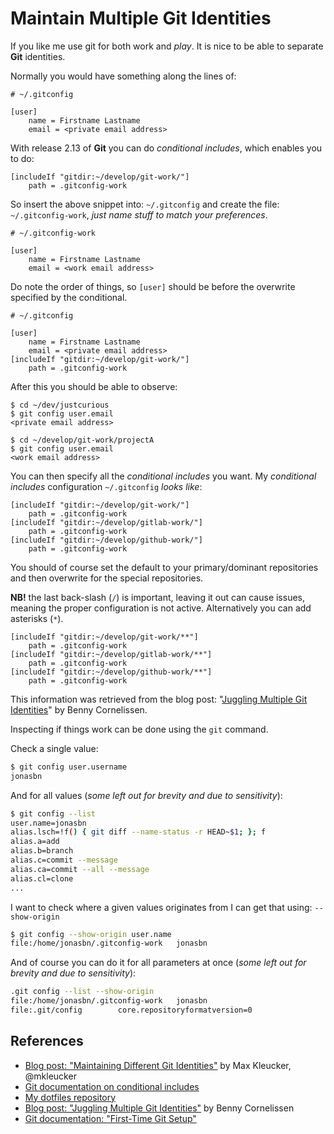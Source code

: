 # Maintain Multiple Git Identities

If you like me use git for both work and _play_. It is nice to be able to separate **Git** identities.

Normally you would have something along the lines of:

```
# ~/.gitconfig

[user]
    name = Firstname Lastname
    email = <private email address>
```

With release 2.13 of **Git** you can do _conditional includes_, which enables you to do:

```
[includeIf "gitdir:~/develop/git-work/"]
    path = .gitconfig-work
```

So insert the above snippet into: `~/.gitconfig` and create the file: `~/.gitconfig-work`, _just name stuff to match your preferences_.

```
# ~/.gitconfig-work

[user]
    name = Firstname Lastname
    email = <work email address>
```

Do note the order of things, so `[user]` should be before the overwrite specified by the conditional.

```
# ~/.gitconfig

[user]
    name = Firstname Lastname
    email = <private email address>
[includeIf "gitdir:~/develop/git-work/"]
    path = .gitconfig-work
```

After this you should be able to observe:

```
$ cd ~/dev/justcurious
$ git config user.email
<private email address>

$ cd ~/develop/git-work/projectA
$ git config user.email
<work email address>
```

You can then specify all the _conditional includes_ you want. My _conditional includes_ configuration `~/.gitconfig` _looks like_:

```
[includeIf "gitdir:~/develop/git-work/"]
    path = .gitconfig-work
[includeIf "gitdir:~/develop/gitlab-work/"]
    path = .gitconfig-work
[includeIf "gitdir:~/develop/github-work/"]
    path = .gitconfig-work
```

You should of course set the default to your primary/dominant repositories and then overwrite for the special repositories.

**NB!** the last back-slash (`/`) is important, leaving it out can cause issues, meaning the proper configuration is not active. Alternatively you can add asterisks (`*`).

```
[includeIf "gitdir:~/develop/git-work/**"]
    path = .gitconfig-work
[includeIf "gitdir:~/develop/gitlab-work/**"]
    path = .gitconfig-work
[includeIf "gitdir:~/develop/github-work/**"]
    path = .gitconfig-work
```

This information was retrieved from the blog post: "[Juggling Multiple Git Identities](http://blog.bennycornelissen.nl.s3-website-eu-west-1.amazonaws.com/post/juggling-multiple-git-identities/)" by Benny Cornelissen.

Inspecting if things work can be done using the `git` command.

Check a single value:

```bash
$ git config user.username
jonasbn
```

And for all values (_some left out for brevity and due to sensitivity_):

```bash
$ git config --list
user.name=jonasbn
alias.lsch=!f() { git diff --name-status -r HEAD~$1; }; f
alias.a=add
alias.b=branch
alias.c=commit --message
alias.ca=commit --all --message
alias.cl=clone
...
```

I want to check where a given values originates from I can get that using: `--show-origin`

```bash
$ git config --show-origin user.name
file:/home/jonasbn/.gitconfig-work   jonasbn
```

And of course you can do it for all parameters at once (_some left out for brevity and due to sensitivity_):

```bash
.git config --list --show-origin
file:/home/jonasbn/.gitconfig-work   jonasbn
file:.git/config        core.repositoryformatversion=0
```

## References

- [Blog post: "Maintaining Different Git Identities"](https://dev.to/maxlmator/maintaining-different-git-identities) by Max Kleucker, @mkleucker
- [Git documentation on conditional includes](https://git-scm.com/docs/git-config#_conditional_includes)
- [My dotfiles repository](https://github.com/jonasbn/dotfiles)
- [Blog post: "Juggling Multiple Git Identities"](http://blog.bennycornelissen.nl.s3-website-eu-west-1.amazonaws.com/post/juggling-multiple-git-identities/) by Benny Cornelissen
- [Git documentation: "First-Time Git Setup"](https://git-scm.com/book/en/v2/Getting-Started-First-Time-Git-Setup)

